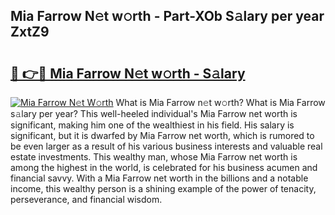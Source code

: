 ## Mia Farrow N𝚎t w𝚘rth - Part-XOb S𝚊lary per year ZxtZ9

# <h2><a href="http://gc1rq2z.nevu.top/?p=Mia+Farrow">🔗 👉🔴 Mia Farrow N𝚎t w𝚘rth - S𝚊lary</a></h2>

[![Mia Farrow N𝚎t W𝚘rth](https://i.imgur.com/Oavwk0R.jpeg)](http://gc1rq2z.nevu.top/?p=Mia+Farrow)
What is Mia Farrow n𝚎t w𝚘rth? What is Mia Farrow s𝚊lary per year?
This well-heeled individual's Mia Farrow net worth is significant, making him one of the wealthiest in his field. His salary is significant, but it is dwarfed by Mia Farrow net worth, which is rumored to be even larger as a result of his various business interests and valuable real estate investments. This wealthy man, whose Mia Farrow net worth is among the highest in the world, is celebrated for his business acumen and financial savvy. With a Mia Farrow net worth in the billions and a notable income, this wealthy person is a shining example of the power of tenacity, perseverance, and financial wisdom.

